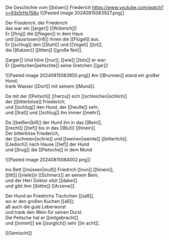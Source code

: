  Die Geschichte vom [[bösen]] Friederich
https://www.youtube.com/watch?v=93s5rHx1S8o
![[Pasted image 20240815083927.png]]

Der _Friederich_, der Friederich  
das war ein [[arger]] [[Wüterich]]!  
Er [[fing]] die [[fliegen]] in dem Haus  
und [[ausrissen|riß]] ihnen die [[Flügel]] aus.  
Er [[schlug]] den [[Stuhl]] und [[Vogel]] [[tot]],  
die [[Katzen]] [[litten]] [[große Not]].  

[[arger]]
Und höre [[nur]], [[wie]] [[bös]] er war:  
Er [[peitschen|peitschte]] seine Gretchen [[gar]]!

![[Pasted image 20240815083950.png]]
Am [[Brunnen]] stand ein großer Hund,  
trank Wasser [[Dort]] mit seinem [[Mund]].  


Da mit der [[Peitsch]] [[herzu]] sich [[schleichen|schlich]]  
der [[bitterböse]] Friederich;  
und [[schlug]] den Hund, der [[heulte]] sehr,  
und [[trat]] und [[schlug]] ihn immer [[mehr]].  


Da [[beißen|biß]] der Hund ihn in das [[Bein]],  
[[recht]] [[tief]] bis in das [[Blut]] [[hinein]].  
Der bitterböse Friederich,  
der [[schreien|schrie]] und [[weinen|weinte]] [[bitterlich]].  
[[Jedoch]] nach Hause [[lief]] der Hund  
und [[trug]] die [[Peitsche]] in dem Mund


![[Pasted image 20240815084002.png]]

Ins Bett [[müssen|muß]] Friedrich [[nun]] [[hinein]],  
[[litt]] [[viele]]n [[Schmerz]] an seinem Bein;  
und der Herr Doktor sitzt [[dabei]]  
und gibt ihm [[bittre]] [[Arzenei]].


Der Hund an Friedrichs Tischchen [[saß]],  
wo er den großen Kuchen [[aß]];  
aß auch die gute Leberwurst  
und trank den Wein für seinen Durst.  
Die Peitsche hat er [[mitgebracht]]  
und [[nimmt]] sie [[sorglich]] sehr [[in acht]].

[[Gemischt]]